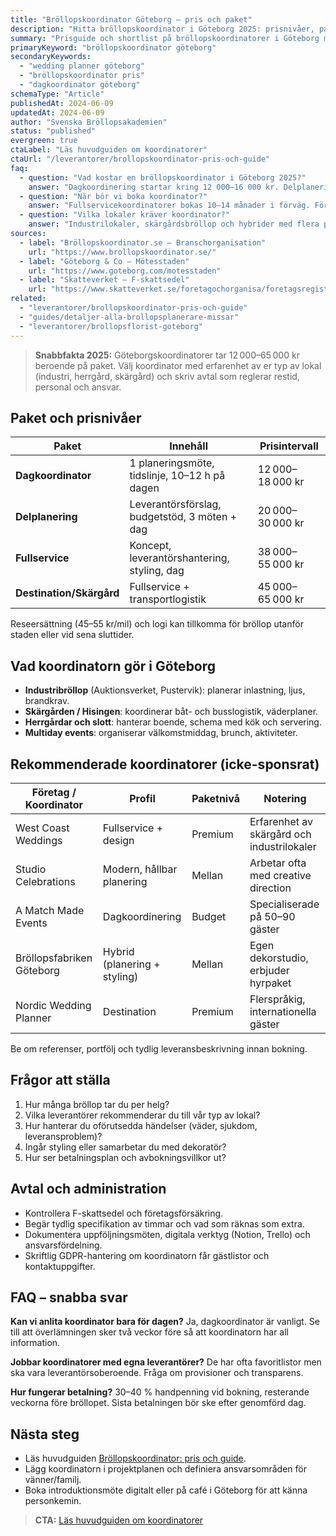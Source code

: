 ```yaml
---
title: "Bröllopskoordinator Göteborg – pris och paket"
description: "Hitta bröllopskoordinator i Göteborg 2025: prisnivåer, paket och välrenommerade planners för västkustbröllop."
summary: "Prisguide och shortlist på bröllopskoordinatorer i Göteborg med tips för avtal, logistik och industrimiljöer."
primaryKeyword: "bröllopskoordinator göteborg"
secondaryKeywords:
  - "wedding planner göteborg"
  - "bröllopskoordinator pris"
  - "dagkoordinator göteborg"
schemaType: "Article"
publishedAt: 2024-06-09
updatedAt: 2024-06-09
author: "Svenska Bröllopsakademien"
status: "published"
evergreen: true
ctaLabel: "Läs huvudguiden om koordinatorer"
ctaUrl: "/leverantorer/brollopskoordinator-pris-och-guide"
faq:
  - question: "Vad kostar en bröllopskoordinator i Göteborg 2025?"
    answer: "Dagkoordinering startar kring 12 000–16 000 kr. Delplanering ligger på 20 000–30 000 kr och fullservice 38 000–65 000 kr beroende på gästantal och komplexitet."
  - question: "När bör vi boka koordinator?"
    answer: "Fullservicekoordinatorer bokas 10–14 månader i förväg. För dagkoordinator räcker ofta 6 månader, men vänta inte om ni har populärt datum."
  - question: "Vilka lokaler kräver koordinator?"
    answer: "Industrilokaler, skärgårdsbröllop och hybrider med flera platser tjänar mest på professionell koordinator eftersom logistik och leverantörsflöde är mer komplext."
sources:
  - label: "Bröllopskoordinator.se – Branschorganisation"
    url: "https://www.brollopskoordinator.se/"
  - label: "Göteborg & Co – Mötesstaden"
    url: "https://www.goteborg.com/motesstaden"
  - label: "Skatteverket – F-skattsedel"
    url: "https://www.skatteverket.se/foretagochorganisa/foretagsregistrering/"
related:
  - "leverantorer/brollopskoordinator-pris-och-guide"
  - "guides/detaljer-alla-brollopsplanerare-missar"
  - "leverantorer/brollopsflorist-goteborg"
---
```


> **Snabbfakta 2025:** Göteborgskoordinatorer tar 12 000–65 000 kr beroende på paket. Välj koordinator med erfarenhet av er typ av lokal (industri, herrgård, skärgård) och skriv avtal som reglerar restid, personal och ansvar.

## Paket och prisnivåer

| Paket               | Innehåll                                   | Prisintervall |
| ------------------- | ------------------------------------------ | ------------- |
| **Dagkoordinator**  | 1 planeringsmöte, tidslinje, 10–12 h på dagen | 12 000–18 000 kr |
| **Delplanering**    | Leverantörsförslag, budgetstöd, 3 möten + dag | 20 000–30 000 kr |
| **Fullservice**     | Koncept, leverantörshantering, styling, dag | 38 000–55 000 kr |
| **Destination/Skärgård** | Fullservice + transportlogistik       | 45 000–65 000 kr |

Reseersättning (45–55 kr/mil) och logi kan tillkomma för bröllop utanför staden eller vid sena sluttider.

## Vad koordinatorn gör i Göteborg

- **Industribröllop** (Auktionsverket, Pustervik): planerar inlastning, ljus, brandkrav.
- **Skärgården / Hisingen**: koordinerar båt- och busslogistik, väderplaner.
- **Herrgårdar och slott**: hanterar boende, schema med kök och servering.
- **Multiday events**: organiserar välkomstmiddag, brunch, aktiviteter.

## Rekommenderade koordinatorer (icke-sponsrat)

| Företag / Koordinator     | Profil                    | Paketnivå | Notering |
| ------------------------- | ------------------------- | --------- | -------- |
| West Coast Weddings       | Fullservice + design      | Premium   | Erfarenhet av skärgård och industrilokaler |
| Studio Celebrations       | Modern, hållbar planering | Mellan    | Arbetar ofta med creative direction |
| A Match Made Events       | Dagkoordinering           | Budget    | Specialiserade på 50–90 gäster |
| Bröllopsfabriken Göteborg | Hybrid (planering + styling) | Mellan | Egen dekorstudio, erbjuder hyrpaket |
| Nordic Wedding Planner    | Destination               | Premium   | Flerspråkig, internationella gäster |

Be om referenser, portfölj och tydlig leveransbeskrivning innan bokning.

## Frågor att ställa

1. Hur många bröllop tar du per helg?
2. Vilka leverantörer rekommenderar du till vår typ av lokal?
3. Hur hanterar du oförutsedda händelser (väder, sjukdom, leveransproblem)?
4. Ingår styling eller samarbetar du med dekoratör?
5. Hur ser betalningsplan och avbokningsvillkor ut?

## Avtal och administration

- Kontrollera F-skattsedel och företagsförsäkring.
- Begär tydlig specifikation av timmar och vad som räknas som extra.
- Dokumentera uppföljningsmöten, digitala verktyg (Notion, Trello) och ansvarsfördelning.
- Skriftlig GDPR-hantering om koordinatorn får gästlistor och kontaktuppgifter.

## FAQ – snabba svar

**Kan vi anlita koordinator bara för dagen?**
Ja, dagkoordinator är vanligt. Se till att överlämningen sker två veckor före så att koordinatorn har all information.

**Jobbar koordinatorer med egna leverantörer?**
De har ofta favoritlistor men ska vara leverantörsoberoende. Fråga om provisioner och transparens.

**Hur fungerar betalning?**
30–40 % handpenning vid bokning, resterande veckorna före bröllopet. Sista betalningen bör ske efter genomförd dag.

## Nästa steg

- Läs huvudguiden [Bröllopskoordinator: pris och guide](/leverantorer/brollopskoordinator-pris-och-guide/).
- Lägg koordinatorn i projektplanen och definiera ansvarsområden för vänner/familj.
- Boka introduktionsmöte digitalt eller på café i Göteborg för att känna personkemin.

> **CTA:** [Läs huvudguiden om koordinatorer](/leverantorer/brollopskoordinator-pris-och-guide)
